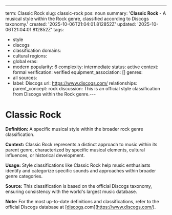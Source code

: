 ---
term: Classic Rock
slug: classic-rock
pos: noun
summary: '**Classic Rock** - A musical style within the Rock genre, classified according
  to Discogs taxonomy.'
created: '2025-10-06T21:04:01.812852Z'
updated: '2025-10-06T21:04:01.812852Z'
tags:
- style
- discogs
- classification
domains:
- cultural
regions:
- global
eras:
- modern
popularity: 6
complexity: intermediate
status: active
context: formal
verification: verified
equipment_association: []
genres:
- all
sources:
- label: Discogs
  url: https://www.discogs.com/
relationships:
  parent_concept: rock
discussion: This is an official style classification from Discogs within the Rock
  genre.---

# Classic Rock

**Definition:** A specific musical style within the broader rock genre classification.

**Context:** Classic Rock represents a distinct approach to music within its parent genre, characterized by specific musical elements, cultural influences, or historical development.

**Usage:** Style classifications like Classic Rock help music enthusiasts identify and categorize specific sounds and approaches within broader genre categories.

**Source:** This classification is based on the official Discogs taxonomy, ensuring consistency with the world's largest music database.

**Note:** For the most up-to-date definitions and classifications, refer to the official Discogs database at [[discogs](../d/discogs.md).com](https://www.discogs.com/).